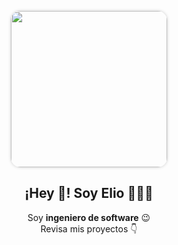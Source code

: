 <p align="center" width="300">
  <img align="center" width="250" src="![209772002-57d17d76-301a-4cde-bb1a-c8fab0657394](https://github.com/eligarc/eligarc/assets/33938329/10d89bd4-f5e4-40ce-bb11-9f55eb245de5)" style="border-radius: 15px; box-shadow: 0 0 5px rgba(0, 0, 0, 0.2);" />
  <h2 align="center">¡Hey 👋! Soy <strong>Elio</strong> 👨🏻‍💻</h2>
</p>

<p align="center">Soy <strong>ingeniero de software</strong> 😉<br />Revisa mis proyectos 👇</p>

